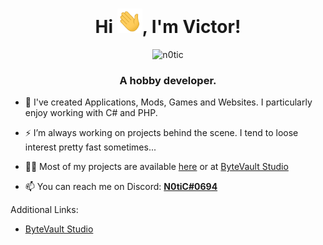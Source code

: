 <h1 align="center">Hi <img src="https://raw.githubusercontent.com/ABSphreak/ABSphreak/master/gifs/Hi.gif" width="40px" />, I'm Victor!</h1>
<p align="center"> <img src="https://komarev.com/ghpvc/?username=n0tic" alt="n0tic" /> </p>
<h3 align="center">A hobby developer.</h3>

- 🔭 I've created Applications, Mods, Games and Websites. I particularly enjoy working with C# and PHP.

- ⚡ I’m always working on projects behind the scene. I tend to loose interest pretty fast sometimes...

- 👨‍💻 Most of my projects are available [here](https://github.com/n0tic?tab=repositories) or at [ByteVault Studio](https://bytevaultstudio.se/)

- 📫 You can reach me on Discord: [**N0tiC#0694**](https://discord.gg/WypdXXJ34p)

Additional Links:
-  [ByteVault Studio](https://bytevaultstudio.se/)
